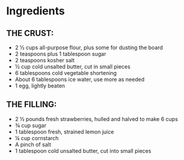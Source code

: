 # Ingredients
## THE CRUST:
* 2 ½ cups all-purpose flour, plus some for dusting the board
* 2 teaspoons plus 1 tablespoon sugar
* 2 teaspoons kosher salt
* ½ cup cold unsalted butter, cut in small pieces
* 6 tablespoons cold vegetable shortening
* About 6 tablespoons ice water, use more as needed
* 1 egg, lightly beaten
## THE FILLING:
* 2 ½ pounds fresh strawberries, hulled and halved to make 6 cups
* ¾ cup sugar
* 1 tablespoon fresh, strained lemon juice
* ¼ cup cornstarch
* A pinch of salt
* 1 tablespoon cold unsalted butter, cut into small pieces
